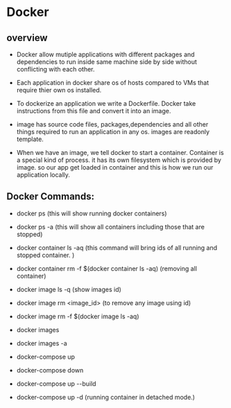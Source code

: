 # Docker

## overview

* Docker allow mutiple applications with different packages and dependencies to run inside same machine
side by side without conflicting with each other.
* Each application in docker share os of hosts compared to VMs that require thier own os installed.

* To dockerize an application we write a Dockerfile. Docker take instructions from this file and convert it into an image.

* image has source code files, packages,dependencies and all other things required to run an application in any os. images are readonly template.

* When we have an image, we tell docker to start a container. Container is a special kind of process. it has its own filesystem which is provided by image. so our app get loaded in container and this is how we run our application locally.

## Docker Commands:
 * docker ps
 (this will show running docker containers)

 * docker ps -a
 (this will show all containers including those that are stopped)


 * docker container ls -aq
  (this command will bring ids of all running and stopped container. ) 


* docker container rm -f $(docker container ls -aq)
    (removing all container)
* docker image ls -q
   (show images id)

 * docker image rm <image_id>
(to remove any image using id)
* docker image rm -f $(docker image ls -aq)


 * docker images

* docker images -a


* docker-compose up

* docker-compose down

* docker-compose up --build

 
* docker-compose up -d
(running container in detached mode.)







